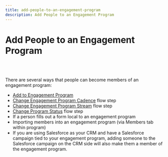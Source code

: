 ```yaml
---
title: add-people-to-an-engagement-program
description: Add People to an Engagement Program
---
```


# Add People to an Engagement Program

<br>&nbsp;

There are several ways that people can become members of an engagement program:

* [Add to Engagement Program](https://docs.marketo.com/display/DOCS/Add+to+Engagement+Program)
* [Change Engagement Program Cadence](https://docs.marketo.com/display/DOCS/Change+Engagement+Program+Cadence) flow step
* [Change Engagement Program Stream](https://docs.marketo.com/display/DOCS/Change+Engagement+Program+Stream) flow step
* [Change Program Status](https://docs.marketo.com/display/DOCS/Change+Program+Status) flow step
* If a person fills out a form local to an engagement program
* Importing members into an engagement program (via Members tab within program)
* If you are using Salesforce as your CRM and have a Salesforce campaign tied to your engagement program, adding someone to the Salesforce campaign on the CRM side will also make them a member of the engagement program.
